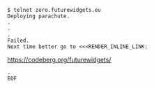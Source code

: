 ```console
$ telnet zero.futurewidgets.eu
Deploying parachute.
.
.
.
Failed.
Next time better go to <<<RENDER_INLINE_LINK:
```

<https://codeberg.org/futurewidgets/>

```text
.
EOF
```
